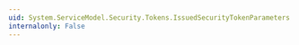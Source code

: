 ```yaml
---
uid: System.ServiceModel.Security.Tokens.IssuedSecurityTokenParameters.IssuerBinding
internalonly: False
---
```

